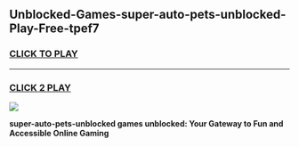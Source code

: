 
## Unblocked-Games-super-auto-pets-unblocked-Play-Free-tpef7
<h3>
<a href="https://premium76.site?title=super-auto-pets-unblocked&ref=19M">CLICK TO PLAY</a></h3>
<hr>

<h3>
<a href="https://premium76.site?title=super-auto-pets-unblocked&ref=19M">CLICK 2 PLAY</a>
  
</h3>

<a href="https://premium76.site?title=super-auto-pets-unblocked&ref=19M"><img src="https://clearcache.store/games.png"></a>


**super-auto-pets-unblocked games unblocked: Your Gateway to Fun and Accessible Online Gaming**
